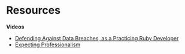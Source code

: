 # Resources

**Videos**

- [Defending Against Data Breaches, as a Practicing Ruby Developer](https://youtu.be/3JPBqu68Iqg)
- [Expecting Professionalism](https://youtu.be/BSaAMQVq01E)
